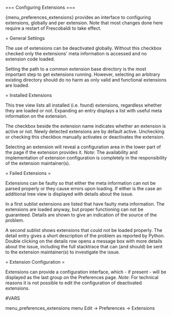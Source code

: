 === Configuring Extensions ===

{menu_preferences_extensions} provides an interface to configuring extensions,
globally and per extension. Note that most changes done here require a restart
of Frescobaldi to take effect.

= General Settings

The use of extensions can be deactivated globally. Without this checkbox checked
only the extensions' meta information is accessed and no extension code loaded.

Setting the path to a common extension base directory is the most important step
to get extensions running. However, selecting an arbitrary existing directory
should do no harm as only valid and functional extensions are loaded.

= Installed Extensions

This tree view lists all installed (i.e. found) extensions, regardless whether
they are loaded or not. Expanding an entry displays a list with useful meta
information on the extension.

The checkbox beside the extension name indicates whether an extension is active
or not. Newly detected extensions are by default active. Unchecking or checking
this checkbox manually activates or deactivates the extension.

Selecting an extension will reveal a configuration area in the lower part of the
page if the extension provides it. *Note*: The availability and implementation
of extension configuration is completely in the responsibility of the extension
maintainer(s).

= Failed Extensions =

Extensions can be faulty so that either the meta information can not be parsed
properly or they cause errors upon loading. If either is the case an additional
tree view is displayed with details about the issue.

In a first sublist extensions are listed that have faulty meta information. The
extensions are loaded anyway, but proper functioning can not be guaranteed.
Details are shown to give an indication of the source of the problem.

A second sublist shows extensions that could not be loaded properly. The detail
entry gives a short description of the problem as reported by Python. Double
clicking on the details row opens a message box with more details about the
issue, including the full stacktrace that can (and should) be sent to the
extension maintainer(s) to investigate the issue.

= Extension Configuration =

Extensions can provide a configuration interface, which - if present - will be
displayed as the last group on the Preferences page. *Note*: For technical
reasons it is not possible to edit the configuration of deactivated extensions.

#VARS

menu_preferences_extensions    menu Edit -> Preferences -> Extensions
